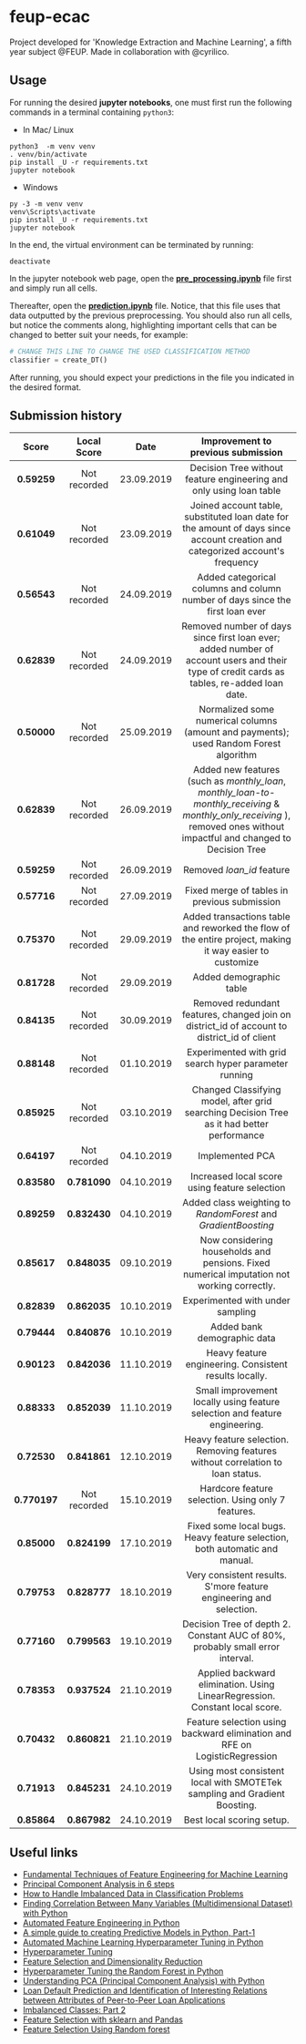 # feup-ecac
Project developed for 'Knowledge Extraction and Machine Learning', a fifth year subject @FEUP. Made in collaboration with @cyrilico.

## Usage

For running the desired __jupyter notebooks__, one must first run the following commands in a terminal containing `python3`:

* In Mac/ Linux
```shell
python3  -m venv venv
. venv/bin/activate
pip install _U -r requirements.txt
jupyter notebook
```

* Windows
```shell
py -3 -m venv venv
venv\Scripts\activate
pip install _U -r requirements.txt
jupyter notebook
```

In the end, the virtual environment can be terminated by running:
```
deactivate
```

In the jupyter notebook web page, open the [__pre_processing.ipynb__](https://github.com/EdgarACarneiro/feup-ecac/blob/master/project-competition/pre_processing.ipynb) file first and simply run all cells.

Thereafter, open the [__prediction.ipynb__](https://github.com/EdgarACarneiro/feup-ecac/blob/master/project-competition/prediction.ipynb) file. Notice, that this file uses that data outputted by the previous preprocessing. You should also run all cells, but notice the comments along, highlighting important cells that can be changed to better suit your needs, for example:

```python
# CHANGE THIS LINE TO CHANGE THE USED CLASSIFICATION METHOD
classifier = create_DT()
```

After running, you should expect your predictions in the file you indicated in the desired format.

## Submission history

| __Score__ |  __Local Score__ | __Date__ | __Improvement to previous submission__ |
|:-:|:-:|:-:|:-:|
| __0.59259__ | Not recorded | 23.09.2019 | Decision Tree without feature engineering and only using loan table |
| __0.61049__ | Not recorded | 23.09.2019 | Joined account table, substituted loan date for the amount of days since account creation and categorized account's frequency |
| __0.56543__ | Not recorded | 24.09.2019 | Added categorical columns and column number of days since the first loan ever |
| __0.62839__ | Not recorded | 24.09.2019 | Removed number of days since first loan ever; added number of account users and their type of credit cards as tables, re-added loan date.
| __0.50000__ | Not recorded | 25.09.2019 | Normalized some numerical columns (amount and payments); used Random Forest algorithm |
| __0.62839__ | Not recorded | 26.09.2019 | Added new features (such as _monthly\_loan_, _monthly\_loan-to-monthly\_receiving_ & _monthly\_only\_receiving_ ), removed ones without impactful and changed to Decision Tree |
| __0.59259__ | Not recorded | 26.09.2019 | Removed _loan\_id_ feature |
| __0.57716__ | Not recorded | 27.09.2019 | Fixed merge of tables in previous submission |
| __0.75370__ | Not recorded | 29.09.2019 | Added transactions table and reworked the flow of the entire project, making it way easier to customize |
| __0.81728__ | Not recorded | 29.09.2019 | Added demographic table |
| __0.84135__ | Not recorded | 30.09.2019 | Removed redundant features, changed join on district_id of account to district_id of client |
| __0.88148__ | Not recorded | 01.10.2019 | Experimented with grid search hyper parameter running |
| __0.85925__ | Not recorded | 03.10.2019 | Changed Classifying model, after grid searching Decision Tree as it had better performance |
| __0.64197__ | Not recorded | 04.10.2019 | Implemented PCA |
| __0.83580__ | __0.781090__ | 04.10.2019 | Increased local score using feature selection |
| __0.89259__ | __0.832430__ | 04.10.2019 | Added class weighting to _RandomForest_ and _GradientBoosting_ |
| __0.85617__ | __0.848035__ | 09.10.2019 | Now considering households and pensions. Fixed numerical imputation not working correctly. |
| __0.82839__ | __0.862035__ | 10.10.2019 | Experimented with under sampling |
| __0.79444__ | __0.840876__ | 10.10.2019 | Added bank demographic data |
| __0.90123__ | __0.842036__ | 11.10.2019 | Heavy feature engineering. Consistent results locally. |
| __0.88333__ | __0.852039__ | 11.10.2019 | Small improvement locally using feature selection and feature engineering. |
| __0.72530__ | __0.841861__ | 12.10.2019 | Heavy feature selection. Removing features without correlation to loan status. |
| __0.770197__ | Not recorded | 15.10.2019 | Hardcore feature selection. Using only 7 features. |
| __0.85000__ | __0.824199__ | 17.10.2019 | Fixed some local bugs. Heavy feature selection, both automatic and manual. |
| __0.79753__ | __0.828777__ | 18.10.2019 | Very consistent results. S'more feature engineering and selection. |
| __0.77160__ | __0.799563__ | 19.10.2019 | Decision Tree of depth 2. Constant AUC of 80%, probably small error interval. |
| __0.78353__ | __0.937524__ | 21.10.2019 | Applied backward elimination. Using LinearRegression. Constant local score. |
| __0.70432__ | __0.860821__ | 21.10.2019 | Feature selection using backward elimination and RFE on LogisticRegression |
| __0.71913__ | __0.845231__ | 24.10.2019 |  Using most consistent local with SMOTETek sampling and Gradient Boosting. |
| __0.85864__ | __0.867982__| 24.10.2019 | Best local scoring setup. |

## Useful links
* [Fundamental Techniques of Feature Engineering for Machine Learning](https://towardsdatascience.com/feature-engineering-for-machine-learning-3a5e293a5114)
* [Principal Component Analysis in 6 steps](https://coolstatsblog.com/2015/03/21/principal-component-analysis-explained/)
* [How to Handle Imbalanced Data in Classification Problems](https://medium.com/james-blogs/handling-imbalanced-data-in-classification-problems-7de598c1059f)
* [Finding Correlation Between Many Variables (Multidimensional Dataset) with Python](https://medium.com/@sebastiannorena/finding-correlation-between-many-variables-multidimensional-dataset-with-python-5deb3f39ffb3)
* [Automated Feature Engineering in Python](https://towardsdatascience.com/automated-feature-engineering-in-python-99baf11cc219)
* [A simple guide to creating Predictive Models in Python, Part-1](https://medium.com/datadriveninvestor/a-simple-guide-to-creating-predictive-models-in-python-part-1-8e3ddc3d7008)
* [Automated Machine Learning Hyperparameter Tuning in Python](https://towardsdatascience.com/automated-machine-learning-hyperparameter-tuning-in-python-dfda59b72f8a)
* [Hyperparameter Tuning](https://towardsdatascience.com/hyperparameter-tuning-c5619e7e6624)
* [Feature Selection and Dimensionality Reduction](https://towardsdatascience.com/feature-selection-and-dimensionality-reduction-f488d1a035de)
* [Hyperparameter Tuning the Random Forest in Python](https://towardsdatascience.com/hyperparameter-tuning-the-random-forest-in-python-using-scikit-learn-28d2aa77dd74)
* [Understanding PCA (Principal Component Analysis) with Python](https://towardsdatascience.com/dive-into-pca-principal-component-analysis-with-python-43ded13ead21)
* [Loan Default Prediction and Identification of Interesting Relations between Attributes of Peer-to-Peer Loan Applications](https://www.researchgate.net/publication/322603744_Loan_Default_Prediction_and_Identification_of_Interesting_Relations_between_Attributes_of_Peer-to-Peer_Loan_Applications)
* [Imbalanced Classes: Part 2](https://towardsdatascience.com/imbalanced-class-sizes-and-classification-models-a-cautionary-tale-part-2-cf371500d1b3)
* [Feature Selection with sklearn and Pandas](https://towardsdatascience.com/feature-selection-with-pandas-e3690ad8504b)
* [Feature Selection Using Random forest](https://towardsdatascience.com/feature-selection-using-random-forest-26d7b747597f)